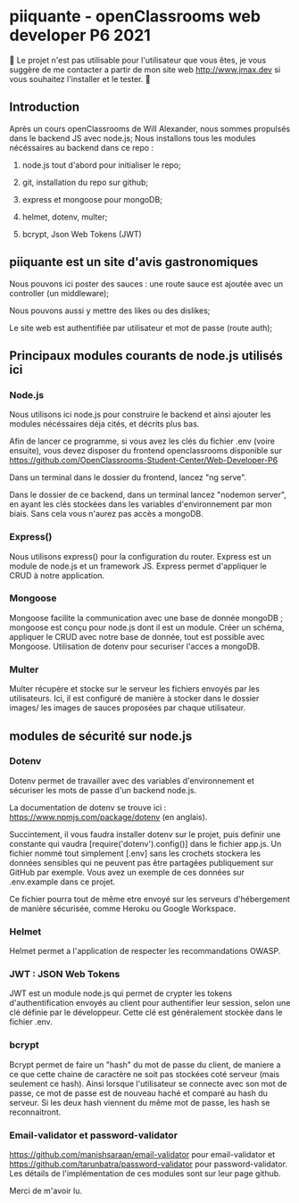 # piiquante - openClassrooms web developer P6 2021

📣 Le projet n'est pas utilisable pour l'utilisateur que vous êtes, je vous suggère de me contacter a partir de mon site web http://www.jmax.dev si vous souhaitez l'installer et le tester. 📣

## Introduction

Après un cours openClassrooms de Will Alexander, nous sommes propulsés dans le backend JS avec node.js;
Nous installons tous les modules nécéssaires au backend dans ce repo :

1. node.js tout d'abord pour initialiser le repo;

2. git, installation du repo sur github;

3. express et mongoose pour mongoDB;

4. helmet, dotenv, multer;

5. bcrypt, Json Web Tokens (JWT)

## piiquante est un site d'avis gastronomiques

Nous pouvons ici poster des sauces : une route sauce est ajoutée avec un controller (un middleware);

Nous pouvons aussi y mettre des likes ou des dislikes;

Le site web est authentifiée par utilisateur et mot de passe (route auth);

## Principaux modules courants de node.js utilisés ici

### Node.js

Nous utilisons ici node.js pour construire le backend et ainsi ajouter les modules nécéssaires déja cités, et décrits plus bas.

Afin de lancer ce programme, si vous avez les clés du fichier .env (voire ensuite), vous devez disposer du frontend openclassrooms disponible sur https://github.com/OpenClassrooms-Student-Center/Web-Developer-P6

Dans un terminal dans le dossier du frontend, lancez "ng serve".

Dans le dossier de ce backend, dans un terminal lancez "nodemon server", en ayant les clés stockées dans les variables d'environnement par mon biais. Sans cela vous n'aurez pas accès a mongoDB.


### Express()

Nous utilisons express() pour la configuration du router. Express est un module de node.js et un framework JS. Express permet d'appliquer le CRUD à notre application.


### Mongoose

Mongoose facilite la communication avec une base de donnée mongoDB ; mongoose est conçu pour node.js dont il est un module. Créer un schéma, appliquer le CRUD avec notre base de donnée, tout est possible avec Mongoose.
Utilisation de dotenv pour securiser l'acces a mongoDB.

### Multer

Multer récupère et stocke sur le serveur les fichiers envoyés par les utilisateurs. Ici, il est configuré de manière à stocker dans le dossier images/ les images de sauces proposées par chaque utilisateur.

## modules de sécurité sur node.js

### Dotenv

Dotenv permet de travailler avec des variables d'environnement et sécuriser les mots de passe d'un backend node.js.

La documentation de dotenv se trouve ici : https://www.npmjs.com/package/dotenv (en anglais).

Succintement, il vous faudra installer dotenv sur le projet, puis definir une constante qui vaudra [require('dotenv').config()] dans le fichier app.js. Un fichier nommé tout simplement [.env] sans les crochets stockera les données sensibles qui ne peuvent pas être partagées publiquement sur GitHub par exemple. Vous avez un exemple de ces données sur .env.example dans ce projet.

Ce fichier pourra tout de même etre envoyé sur les serveurs d'hébergement de manière sécurisée, comme Heroku ou Google Workspace.

### Helmet

Helmet permet a l'application de respecter les recommandations OWASP.

### JWT : JSON Web Tokens

JWT est un module node.js qui permet de crypter les tokens d'authentification envoyés au client pour authentifier leur session, selon une clé définie par le développeur. Cette clé est généralement stockée dans le fichier .env.

### bcrypt

Bcrypt permet de faire un "hash" du mot de passe du client, de maniere a ce que cette chaine de caractère ne soit pas stockées coté serveur (mais seulement ce hash). Ainsi lorsque l'utilisateur se connecte avec son mot de passe, ce mot de passe est de nouveau haché et comparé au hash du serveur. Si les deux hash viennent du même mot de passe, les hash se reconnaitront.

### Email-validator et password-validator

https://github.com/manishsaraan/email-validator pour email-validator et https://github.com/tarunbatra/password-validator pour password-validator. Les détails de l'implémentation de ces modules sont sur leur page github.

Merci de m'avoir lu.

